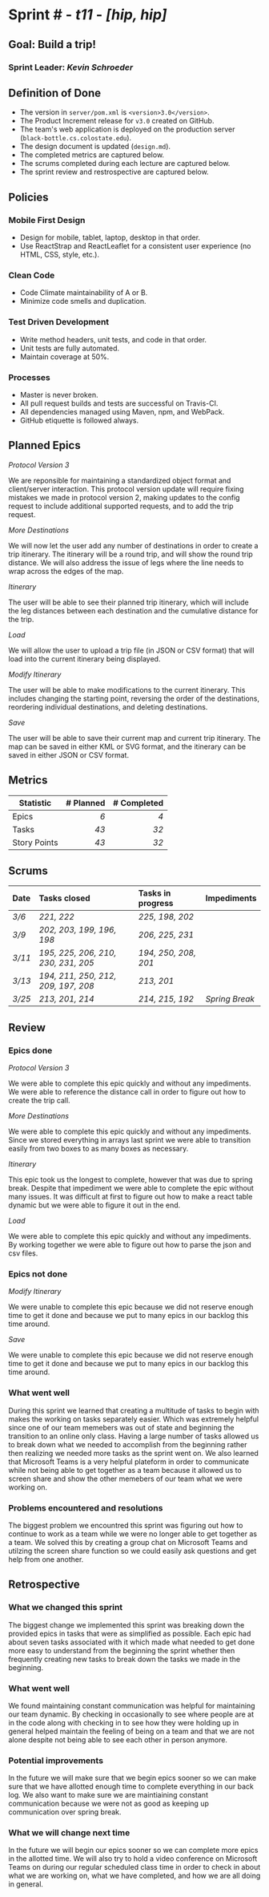 # Sprint # - *t11* - *[hip, hip]*

## Goal: Build a trip!
### Sprint Leader: *Kevin Schroeder*


## Definition of Done

* The version in `server/pom.xml` is `<version>3.0</version>`.
* The Product Increment release for `v3.0` created on GitHub.
* The team's web application is deployed on the production server (`black-bottle.cs.colostate.edu`).
* The design document is updated (`design.md`).
* The completed metrics are captured below.
* The scrums completed during each lecture are captured below.
* The sprint review and restrospective are captured below.


## Policies

### Mobile First Design
* Design for mobile, tablet, laptop, desktop in that order.
* Use ReactStrap and ReactLeaflet for a consistent user experience (no HTML, CSS, style, etc.).

### Clean Code
* Code Climate maintainability of A or B.
* Minimize code smells and duplication.

### Test Driven Development
* Write method headers, unit tests, and code in that order.
* Unit tests are fully automated.
* Maintain coverage at 50%.

### Processes
* Master is never broken. 
* All pull request builds and tests are successful on Travis-CI.
* All dependencies managed using Maven, npm, and WebPack.
* GitHub etiquette is followed always.


## Planned Epics

*Protocol Version 3*

We are reponsible for maintaining a standardized object format and client/server interaction. This protocol version update will require fixing mistakes we made in protocol version 2, making updates to the config request to include additional supported requests, and to add the trip request.

*More Destinations*

We will now let the user add any number of destinations in order to create a trip itinerary. The itinerary will be a round trip, and will show the round trip distance. We will also address the issue of legs where the line needs to wrap across the edges of the map.

*Itinerary*

The user will be able to see their planned trip itinerary, which will include the leg distances between each destination and the cumulative distance for the trip.

*Load*

We will allow the user to upload a trip file (in JSON or CSV format) that will load into the current itinerary being displayed.

*Modify Itinerary*

The user will be able to make modifications to the current itinerary. This includes changing the starting point, reversing the order of the destinations, reordering individual destinations, and deleting destinations.

*Save*

The user will be able to save their current map and current trip itinerary. The map can be saved in either KML or SVG format, and the itinerary can be saved in either JSON or CSV format.

## Metrics

| Statistic | # Planned | # Completed |
| --- | ---: | ---: |
| Epics | *6* | *4* |
| Tasks |  *43*   | *32* | 
| Story Points |  *43*  | *32* | 


## Scrums

| Date | Tasks closed  | Tasks in progress | Impediments |
| :--- | :--- | :--- | :--- |
| *3/6* | *221, 222* | *225, 198, 202* |  | 
| *3/9* | *202, 203, 199, 196, 198* | *206, 225, 231* |  | 
| *3/11* | *195, 225, 206, 210, 230, 231, 205* | *194, 250, 208, 201* |  | 
| *3/13* | *194, 211, 250, 212, 209, 197, 208* | *213, 201* |  | 
| *3/25* | *213, 201, 214* | *214, 215, 192* | *Spring Break* | 

## Review

### Epics done  

*Protocol Version 3*

We were able to complete this epic quickly and without any impediments. We were able to reference the distance call in order
to figure out how to create the trip call.

*More Destinations*

We were able to complete this epic quickly and without any impediments. Since we stored everything in arrays last sprint we were able to transition easily from two boxes to as many boxes as necessary.

*Itinerary*

This epic took us the longest to complete, however that was due to spring break. Despite that impediment we were able to complete the epic without many issues. It was difficult at first to figure out how to make a react table dynamic but we were able to figure it out in the end.

*Load*

We were able to complete this epic quickly and without any impediments. By working together we were able to figure out how to parse the json and csv files.


### Epics not done 

*Modify Itinerary*

We were unable to complete this epic because we did not reserve enough time to get it done and because we put to many epics in our backlog this time around.

*Save*

We were unable to complete this epic because we did not reserve enough time to get it done and because we put to many epics in our backlog this time around.


### What went well

During this sprint we learned that creating a multitude of tasks to begin with makes the working on tasks separately easier. Which was extremely helpful since one of our team memebers was out of state and beginning the transition to an online only class. Having a large number of tasks allowed us to break down what we needed to accomplish from the beginning rather then realizing we needed more tasks as the sprint went on. We also learned that Microsoft Teams is a very helpful plateform in order to communicate while not being able to get together as a team because it allowed us to screen share and show the other memebers of our team what we were working on.

### Problems encountered and resolutions

The biggest problem we encountred this sprint was figuring out how to continue to work as a team while we were no longer able to get together as a team. We solved this by creating a group chat on Microsoft Teams and utilzing the screen share function so we could easily ask questions and get help from one another. 

## Retrospective

### What we changed this sprint

The biggest change we implemented this sprint was breaking down the provided epics in tasks that were as simplified as possible. Each epic had about seven tasks associated with it which made what needed to get done more easy to understand from the beginning the sprint whether then frequently creating new tasks to break down the tasks we made in the beginning.

### What went well

We found maintaining constant communication was helpful for maintaining our team dynamic. By checking in occasionally to see where people are at in the code along with checking in to see how they were holding up in general helped maintain the feeling of being on a team and that we are not alone despite not being able to see each other in person anymore.

### Potential improvements

In the future we will make sure that we begin epics sooner so we can make sure that we have allotted enough time to complete everything in our back log. We also want to make sure we are maintiaining constant communication because we were not as good as keeping up communication over spring break. 

### What we will change next time

In the future we will begin our epics sooner so we can complete more epics in the allotted time. We will also try to hold a video conference on Microsoft Teams on during our regular scheduled class time in order to check in about what we are working on, what we have completed, and how we are all doing in general. 
